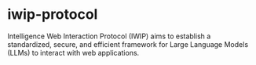 # iwip-protocol
Intelligence Web Interaction Protocol (IWIP) aims to establish a standardized, secure, and efficient framework for Large Language Models (LLMs) to interact with web applications.
